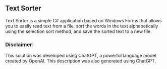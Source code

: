 ## Text Sorter

Text Sorter is a simple C# application based on Windows Forms that allows you to easily read text from a file, sort the words in the text alphabetically using the selection sort method, and save the sorted text to a new file. 

### Disclaimer:
This solution was developed using ChatGPT, a powerful language model created by OpenAI. This description was also generated using ChatGPT.